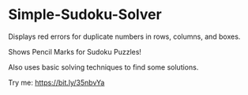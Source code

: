 # Simple-Sudoku-Solver

Displays red errors for duplicate
numbers in rows, columns, and boxes.

Shows Pencil Marks for Sudoku Puzzles!

Also uses basic solving techniques 
to find some solutions.

Try me: https://bit.ly/35nbvYa
